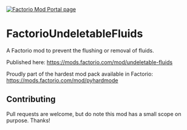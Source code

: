 [![Factorio Mod Portal page](https://img.shields.io/badge/dynamic/json?color=orange&label=Factorio&query=downloads_count&suffix=%20downloads&url=https%3A%2F%2Fmods.factorio.com%2Fapi%2Fmods%2Fundeletable-fluids)](https://mods.factorio.com/mod/undeletable-fluids)

# FactorioUndeletableFluids
A Factorio mod to prevent the flushing or removal of fluids.

Published here: https://mods.factorio.com/mod/undeletable-fluids

Proudly part of the hardest mod pack available in Factorio: https://mods.factorio.com/mod/pyhardmode

## Contributing

Pull requests are welcome, but do note this mod has a small scope on purpose. Thanks!
